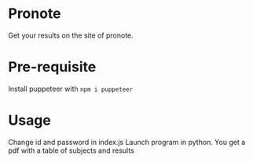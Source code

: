 # Pronote
Get your results on the site of pronote.

# Pre-requisite
Install puppeteer with 
```npm i puppeteer```

# Usage
Change id and password in index.js
Launch program in python.
You get a pdf with a table of subjects and results
